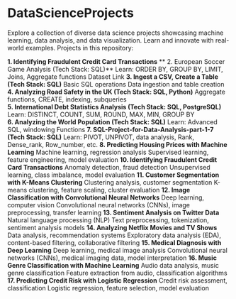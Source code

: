 # DataScienceProjects
Explore a collection of diverse data science projects showcasing machine learning, data analysis, and data visualization. Learn and innovate with real-world examples.
Projects in this repository:

 **1. Identifying Fraudulent Credit Card Transactions**
** 2. European Soccer Game Analysis (Tech Stack: SQL)**
          Learn: ORDER BY, GROUP BY, LIMIT, Joins, Aggregate functions
          Dataset Link
**3. Ingest a CSV, Create a Table (Tech Stack: SQL)**
          Basic SQL operations
          Data ingestion and table creation
**4. Analyzing Road Safety in the UK (Tech Stack: SQL, Python)**
         Aggregate functions, CREATE, indexing, subqueries       
**5. International Debt Statistics Analysis (Tech Stack: SQL, PostgreSQL)**
         Learn: DISTINCT, COUNT, SUM, ROUND, MAX, MIN, GROUP BY     
**6. Analyzing the World Population (Tech Stack: SQL)**
        Learn: Advanced SQL, windowing Functions
**7. SQL-Project-for-Data-Analysis-part-1-7 (Tech Stack: SQL)**
         Learn: PIVOT, UNPIVOT, data analysis, Rank, Dense_rank, Row_number, etc.
**8. Predicting Housing Prices with Machine Learning**
         Machine learning, regression analysis
         Supervised learning, feature engineering, model evaluation
**10. Identifying Fraudulent Credit Card Transactions**
         Anomaly detection, fraud detection
         Unsupervised learning, class imbalance, model evaluation
**11. Customer Segmentation with K-Means Clustering**
        Clustering analysis, customer segmentation
        K-means clustering, feature scaling, cluster evaluation
**12. Image Classification with Convolutional Neural Networks**
         Deep learning, computer vision
         Convolutional neural networks (CNNs), image preprocessing, transfer learning
**13. Sentiment Analysis on Twitter Data**
         Natural language processing (NLP)
         Text preprocessing, tokenization, sentiment analysis models
**14. Analyzing Netflix Movies and TV Shows**
        Data analysis, recommendation systems
        Exploratory data analysis (EDA), content-based filtering, collaborative filtering
**15. Medical Diagnosis with Deep Learning**
        Deep learning, medical image analysis
        Convolutional neural networks (CNNs), medical imaging data, model interpretation
**16. Music Genre Classification with Machine Learning**
        Audio data analysis, music genre classification
        Feature extraction from audio, classification algorithms
**17. Predicting Credit Risk with Logistic Regression**
       Credit risk assessment, classification
       Logistic regression, feature selection, model evaluation
